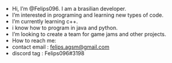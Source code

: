 - Hi, I’m @Felips096. I am a brasilian developer.
- I’m interested in programing and learning new types of code.
- I’m currently learning c++.
- i know how to program in java and python.
- I’m looking to create a team for game jams and other projects.
- How to reach me:
- contact email : felips.agsm@gmail.com
- discord tag : Felips096#3198

<!---
Felips096/Felips096 is a ✨ special ✨ repository because its `README.md` (this file) appears on your GitHub profile.
You can click the Preview link to take a look at your changes.
--->
